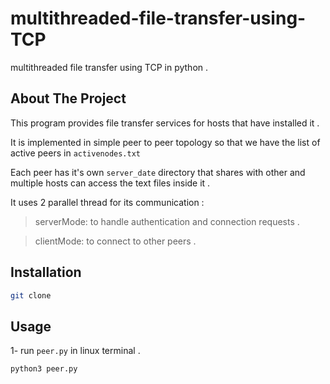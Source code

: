 # multithreaded-file-transfer-using-TCP
multithreaded file transfer using TCP in python .

## About The Project


This program provides file transfer services for hosts that have installed it . 

It is implemented in simple peer to peer topology so that we have the list of active peers in  `activenodes.txt` 

Each peer has it's own `server_date` directory that shares with other and multiple hosts can access the text files inside it .

It uses 2 parallel thread for its communication :
>serverMode: to handle authentication and connection requests .

>clientMode: to connect to other peers .

## Installation
```bash
git clone 
```
## Usage
1- run `peer.py` in linux terminal .
```bash
python3 peer.py 
```
